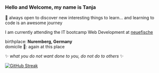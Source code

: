 ### Hello and Welcome, my name is Tanja

📌 always open to discover new interesting things to learn... and learning to code is an awesome journey 

I am currently attending the IT bootcamp Web Development at [neuefische](https://www.neuefische.de)

birthplace: __Nuremberg, Germany__  
domicile 🏡: again at this place

:sparkles: *what you do not want done to you, do not do to others* :sparkles:


[![GitHub Streak](https://github-readme-streak-stats.herokuapp.com/?user=ttaannjjaa)](https://git.io/streak-stats)
